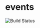# events
![Build Status](https://github.com/rada-fairadova/events/workflows/DeploytoGitHubPages/badge.svg)